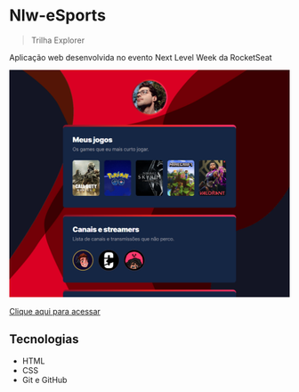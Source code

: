 # Nlw-eSports

> Trilha Explorer

 Aplicação web desenvolvida no evento Next Level Week da RocketSeat

![preview](./.github/preview.png)

[Clique aqui para acessar]()

## Tecnologias
- HTML
- CSS
- Git e GitHub